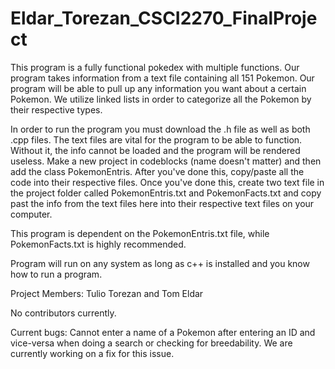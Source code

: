 # Eldar_Torezan_CSCI2270_FinalProject

This program is a fully functional pokedex with multiple functions. Our program takes information from a text file containing all 151 Pokemon. Our program will be able to pull up any information you want about a certain Pokemon. We utilize linked lists in order to categorize all the Pokemon by their respective types.

In order to run the program you must download the .h file as well as both .cpp files. The text files are vital for the program to be able to function. Without it, the info cannot be loaded and the program will be rendered useless. Make a new project in codeblocks (name doesn't matter) and then add the class PokemonEntris. After you've done this, copy/paste all the code into their respective files. Once you've done this, create two text file in the project folder called PokemonEntris.txt and PokemonFacts.txt and copy past the info from the text files here into their respective text files on your computer.

This program is dependent on the PokemonEntris.txt file, while PokemonFacts.txt is highly recommended.

Program will run on any system as long as c++ is installed and you know how to run a program.

Project Members: Tulio Torezan and Tom Eldar

No contributors currently.

Current bugs: Cannot enter a name of a Pokemon after entering an ID and vice-versa when doing a search or checking for breedability. We are currently working on a fix for this issue. 

